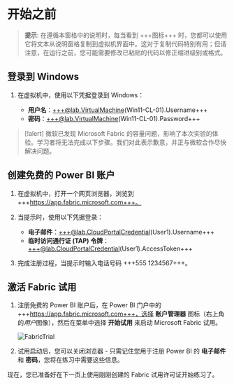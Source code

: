 # 开始之前

> **提示**: 在遵循本窗格中的说明时，每当看到 +++图标+++ 时，您都可以使用它将文本从说明窗格复制到虚拟机界面中。这对于复制代码特别有用；但请注意，在运行之前，您可能需要修改已粘贴的代码以修正缩进级别或格式。

## 登录到 Windows

1. 在虚拟机中，使用以下凭据登录到 Windows：

    - **用户名**：+++@lab.VirtualMachine(Win11-CL-01).Username+++
    - **密码**：+++@lab.VirtualMachine(Win11-CL-01).Password+++

>[!alert] 微软已发现 Microsoft Fabric 的容量问题，影响了本次实验的体验。学习者将无法完成以下步骤。我们对此表示歉意，并正与微软合作尽快解决问题。

## 创建免费的 Power BI 账户

1. 在虚拟机中，打开一个网页浏览器，浏览到 +++https://app.fabric.microsoft.com+++。

2. 当提示时，使用以下凭据登录：

    - **电子邮件**：+++@lab.CloudPortalCredential(User1).Username+++
    - **临时访问通行证 (TAP) 令牌**：+++@lab.CloudPortalCredential(User1).AccessToken+++

3. 完成注册过程，当提示时输入电话号码 +++555 1234567+++。

## 激活 Fabric 试用

1. 注册免费的 Power BI 账户后，在 Power BI 门户中的 +++https://app.fabric.microsoft.com+++，选择 **账户管理器** 图标（右上角的*用户*图像），然后在菜单中选择 **开始试用** 来启动 Microsoft Fabric 试用。

    ![FabricTrial](images/fabrictrial.jpg)

2. 试用启动后，您可以关闭浏览器 - 只需记住您用于注册 Power BI 的 **电子邮件** 和 **密码**，您将在练习中需要这些信息。

现在，您已准备好在下一页上使用刚刚创建的 Fabric 试用许可证开始练习了。

